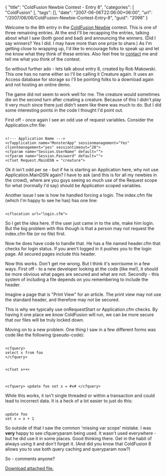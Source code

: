 {
	"title": "ColdFusion Newbie Contest - Entry 8",
	"categories": [
		"ColdFusion"
	],
	"tags": [],
	"date": "2007-06-06T22:06:00+06:00",
	"url": "/2007/06/06/ColdFusion-Newbie-Contest-Entry-8",
	"guid": "2098"
}

Welcome to the 8th entry in the <a href="http://www.raymondcamden.com/index.cfm/2007/4/16/ColdFusion-Newbie-Contest-Announced--Monster-Maker">ColdFusion Newbie</a> contest. This is one of three remaining entries. At the end I'll be recapping the entries, talking about what I saw (both good and bad) and announcing the winners. (Did I say winners? Yes I did. I may have more than one prize to share.) As I'm getting close to wrapping up, I'd like to encourage folks to speak up and let me know what they think of these entries. Also feel free to <a href="http://www.coldfusionjedi.com/contact.cfm">contact</a> me and tell me what you think of the contest.
<!--more-->
So without further ado - lets talk about entry 8, created by Rob Makowski. This one has no name either so I'll be calling it Creature again. It uses an Access database for storage so I'll be pointing folks to a download again and not hosting an online demo. 

The game did not seem to work well for me. The creature would sometimes die on the second turn after creating a creature. Because of this I didn't play it very much since there just didn't seem like there was much to do. But I did some interesting points in the code I thought I'd point out.

First off - once again I see an odd use of request variables. Consider the Application.cfm file:

<code>
&lt;!--- Application Name ---&gt;
&lt;cfapplication name="MonsterApp" sessionmanagement="Yes" clientmanagement="yes" sessiontimeout="20"&gt;
&lt;cfparam name="Session.UserName" default=""&gt;
&lt;cfparam name="Session.Password" default=""&gt;
&lt;cfset Request.MainDSN = "creature"&gt;
</code>

Ok it isn't odd per se - but if he is starting an Application here, why not use Application.MainDSN again? I have to ask (and this is for all my newbies in the crowd), where are you guys seeing so much use of the Request scope for what (normally I'd say) should be Application scoped variables.

Another issue I see is how he handled forcing a login. The index.cfm file (which I'm happy to see he has) has one line:

<code>
&lt;cflocation url="login.cfm"&gt;
</code>

So I get the idea here. If the user just came in to the site, make him login. But the big problem with this though is that a person may not request the index.cfm file (or no file) first. 

Now he does have code to handle that. He has a file named header.cfm that checks for login status. If you aren't logged in it pushes you to the login page. All secured pages include this header.

Now this works. Don't get me wrong. But I think it's worrisome in a few ways. First off - to a new developer looking at the code (like me!), it should be more obvious what pages are secured and what are not. Secondly - this system of including a file depends on you remembering to include the header. 

Imagine a page that is "Print View" for an article. The print view may not use the standard header, and therefore may not be secured. 

This is why we typically use onRequestStart or Application.cfm checks. By having it one place we <i>know</i> ColdFusion will run, we can be more secure that our files will be truly locked down.

Moving on to a new problem. One thing I saw in a few different forms was code like the following (pseudo-code):

<code>
&lt;cfquery&gt;
select x from foo
&lt;/cfquery&gt;

&lt;cfset x++&gt;

&lt;cfquery&gt;
update foo set x = #x#
&lt;/cfquery&gt;
</code>

While this works, it isn't single threaded or within a transaction and could lead to incorrect data. It is a heck of a lot easier to just do this:

<code>
update foo
set x = x + 1
</code>

So outside of that I saw the common 'missing var scope' mistake. I was <b>very</b> happy to see cfqueryparam being used. It wasn't used everywhere - but he did use it in some places. Good thinking there. Get in the habit of always using it and don't forget it. (And did you know that ColdFusion 8 allows you to use both query caching and queryparam now?)

So - comments anyone?<p><a href='enclosures/C%3A%5Chosts%5Cwww%2Ecoldfusionjedi%2Ecom%5Cenclosures%2Fcfcontest%2Ezip'>Download attached file.</a></p>